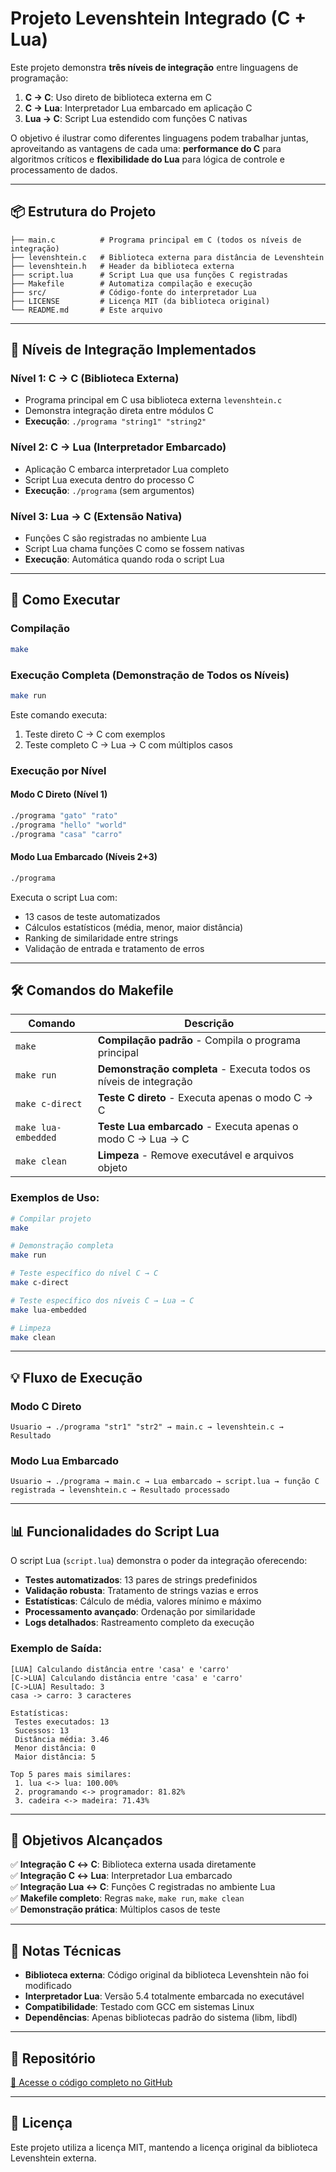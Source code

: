 # Projeto Levenshtein Integrado (C + Lua)

Este projeto demonstra **três níveis de integração** entre linguagens de programação:

1. **C → C**: Uso direto de biblioteca externa em C
2. **C → Lua**: Interpretador Lua embarcado em aplicação C
3. **Lua → C**: Script Lua estendido com funções C nativas

O objetivo é ilustrar como diferentes linguagens podem trabalhar juntas, aproveitando as vantagens de cada uma: **performance do C** para algoritmos críticos e **flexibilidade do Lua** para lógica de controle e processamento de dados.

---

## 📦 Estrutura do Projeto

```
├── main.c          # Programa principal em C (todos os níveis de integração)
├── levenshtein.c   # Biblioteca externa para distância de Levenshtein
├── levenshtein.h   # Header da biblioteca externa
├── script.lua      # Script Lua que usa funções C registradas
├── Makefile        # Automatiza compilação e execução
├── src/            # Código-fonte do interpretador Lua
├── LICENSE         # Licença MIT (da biblioteca original)
└── README.md       # Este arquivo
```

---

## 🔧 Níveis de Integração Implementados

### **Nível 1: C → C (Biblioteca Externa)**
- Programa principal em C usa biblioteca externa `levenshtein.c`
- Demonstra integração direta entre módulos C
- **Execução**: `./programa "string1" "string2"`

### **Nível 2: C → Lua (Interpretador Embarcado)**
- Aplicação C embarca interpretador Lua completo
- Script Lua executa dentro do processo C
- **Execução**: `./programa` (sem argumentos)

### **Nível 3: Lua → C (Extensão Nativa)**
- Funções C são registradas no ambiente Lua
- Script Lua chama funções C como se fossem nativas
- **Execução**: Automática quando roda o script Lua

---

## 🚀 Como Executar

### **Compilação**
```bash
make
```

### **Execução Completa (Demonstração de Todos os Níveis)**
```bash
make run
```
Este comando executa:
1. Teste direto C → C com exemplos
2. Teste completo C → Lua → C com múltiplos casos

### **Execução por Nível**

#### **Modo C Direto (Nível 1)**
```bash
./programa "gato" "rato"
./programa "hello" "world"
./programa "casa" "carro"
```

#### **Modo Lua Embarcado (Níveis 2+3)**
```bash
./programa
```
Executa o script Lua com:
- 13 casos de teste automatizados
- Cálculos estatísticos (média, menor, maior distância)
- Ranking de similaridade entre strings
- Validação de entrada e tratamento de erros

---

## 🛠️ Comandos do Makefile

| Comando | Descrição |
|---------|-----------|
| `make` | **Compilação padrão** - Compila o programa principal |
| `make run` | **Demonstração completa** - Executa todos os níveis de integração |
| `make c-direct` | **Teste C direto** - Executa apenas o modo C → C |
| `make lua-embedded` | **Teste Lua embarcado** - Executa apenas o modo C → Lua → C |
| `make clean` | **Limpeza** - Remove executável e arquivos objeto |

### **Exemplos de Uso:**

```bash
# Compilar projeto
make

# Demonstração completa
make run

# Teste específico do nível C → C
make c-direct

# Teste específico dos níveis C → Lua → C
make lua-embedded

# Limpeza
make clean
```

---

## 💡 Fluxo de Execução

### **Modo C Direto**
```
Usuario → ./programa "str1" "str2" → main.c → levenshtein.c → Resultado
```

### **Modo Lua Embarcado**
```
Usuario → ./programa → main.c → Lua embarcado → script.lua → função C registrada → levenshtein.c → Resultado processado
```

---

## 📊 Funcionalidades do Script Lua

O script Lua (`script.lua`) demonstra o poder da integração oferecendo:

- **Testes automatizados**: 13 pares de strings predefinidos
- **Validação robusta**: Tratamento de strings vazias e erros
- **Estatísticas**: Cálculo de média, valores mínimo e máximo
- **Processamento avançado**: Ordenação por similaridade
- **Logs detalhados**: Rastreamento completo da execução

### **Exemplo de Saída:**
```
[LUA] Calculando distância entre 'casa' e 'carro'
[C->LUA] Calculando distância entre 'casa' e 'carro'
[C->LUA] Resultado: 3
casa -> carro: 3 caracteres

Estatísticas:
 Testes executados: 13
 Sucessos: 13
 Distância média: 3.46
 Menor distância: 0
 Maior distância: 5

Top 5 pares mais similares:
 1. lua <-> lua: 100.00%
 2. programando <-> programador: 81.82%
 3. cadeira <-> madeira: 71.43%
```

---

## 🎯 Objetivos Alcançados

✅ **Integração C ↔ C**: Biblioteca externa usada diretamente  
✅ **Integração C ↔ Lua**: Interpretador Lua embarcado  
✅ **Integração Lua ↔ C**: Funções C registradas no ambiente Lua  
✅ **Makefile completo**: Regras `make`, `make run`, `make clean`  
✅ **Demonstração prática**: Múltiplos casos de teste  

---

## 📌 Notas Técnicas

- **Biblioteca externa**: Código original da biblioteca Levenshtein não foi modificado
- **Interpretador Lua**: Versão 5.4 totalmente embarcada no executável
- **Compatibilidade**: Testado com GCC em sistemas Linux
- **Dependências**: Apenas bibliotecas padrão do sistema (libm, libdl)

---

## 🔗 Repositório

[📁 Acesse o código completo no GitHub](https://github.com/MatheusFoltran/c-with-lua-levenshtein)

---

## 📄 Licença

Este projeto utiliza a licença MIT, mantendo a licença original da biblioteca Levenshtein externa.